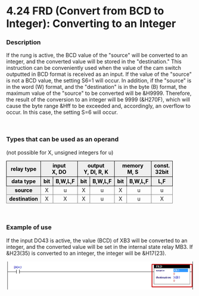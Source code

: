 ﻿# 4.24 FRD (Convert from BCD to Integer): Converting to an Integer


### Description
If the rung is active, the BCD value of the "source" will be converted to an integer, and the converted value will be stored in the "destination." 
This instruction can be conveniently used when the value of the cam switch outputted in BCD format is received as an input.
If the value of the "source" is not a BCD value, the setting S6=1 will occur.
In addition, if the "source" is in the word (W) format, and the "destination" is in the byte (B) format, the maximum value of the "source" to be converted will be &H9999. Therefore, the result of the conversion to an integer will be 9999 (&H270F), which will cause the byte range &Hff to be exceeded and, accordingly, an overflow to occur. In this case, the setting S=6 will occur.

<br>

### Types that can be used as an operand
(not possible for X, unsigned integers for u)
<style type="text/css">
table  {border-collapse:collapse;}
th {background-color:#efefef; border-style:solid;border-width:1px;color:black;text-align:center;}
td {border-color:gray;border-style:solid;border-width:1px;text-align:center;}
.hd{background-color:#efefef;color:black;font-weight:bold;}
</style>

<table>
<thead>
  <tr>
    <th>relay type</th>
    <th colspan="2">input<br>X, DO</th>
    <th colspan="2">output<br>Y, DI, R, K</th>
    <th colspan="2">memory<br>M, S</th>
    <th>const.<br>32bit</th>
  </tr>
  <tr>
    <th>data type</th>
    <th>bit</th>
    <th>B,W,L,F</th>
    <th>bit</th>
    <th>B,W,L,F</th>
    <th>bit</th>
    <th>B,W,L,F</th>
    <th>L,F</th>
  </tr>
</thead>
<tbody>
  <tr>
    <td class='hd'>source</td>
    <td>X</td>
    <td>u</td>
    <td>X</td>
    <td>u</td>
    <td>X</td>
    <td>u</td>
    <td>u</td>
  </tr>
</tbody>
<tbody>
  <tr>
    <td class='hd'>destination</td>
    <td>X</td>
    <td>X</td>
    <td>X</td>
    <td>u</td>
    <td>X</td>
    <td>u</td>
    <td>X</td>
  </tr>
</tbody>
</table>

<br>

### Example of use

If the input DO43 is active, the value (BCD) of XB3 will be converted to an integer, and the converted value will be set in the internal state relay MB3.
If &H23(35) is converted to an integer, the integer will be &H17(23).



![](../_assets/frd.png)

